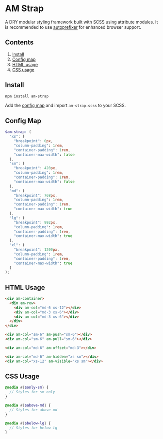 # AM Strap

A DRY modular styling framework built with SCSS using attribute modules. It is recommended to use [autoprefixer](https://github.com/postcss/autoprefixer) for enhanced browser support.

## Contents

1. [Install](#install)
2. [Config map](#config-map)
3. [HTML usage](#html-usage)
4. [CSS usage](#css-usage)

<a name="install"></a>
## Install

````sh
npm install am-strap
````

Add the [config map](#config-map) and import `am-strap.scss` to your SCSS.

<a name="config-map"></a>
## Config Map

````scss
$am-strap: (
  "xs": (
    "breakpoint": 0px,
    "column-padding": 1rem,
    "container-padding": 1rem,
    "container-max-width": false
  ),
  "sm": (
    "breakpoint": 420px,
    "column-padding": 1rem,
    "container-padding": 1rem,
    "container-max-width": false
  ),
  "md": (
    "breakpoint": 768px,
    "column-padding": 1rem,
    "container-padding": 1rem,
    "container-max-width": true
  ),
  "lg": (
    "breakpoint": 992px,
    "column-padding": 1rem,
    "container-padding": 1rem,
    "container-max-width": true
  ),
  "xl": (
    "breakpoint": 1200px,
    "column-padding": 1rem,
    "container-padding": 1rem,
    "container-max-width": true
  )
);
````

<a name="html-usage"></a>
## HTML Usage

````html
<div am-container>
  <div am-row>
    <div am-col="md-6 xs-12"></div>
    <div am-col="md-3 xs-6"></div>
    <div am-col="md-3 xs-6"></div>
  </div>
</div>
````

````html
<div am-col="sm-6" am-push="sm-6"></div>
<div am-col="sm-6" am-pull="sm-6"></div>
````

````html
<div am-col="md-6" am-offset="md-3"></div>
````

````html
<div am-col="md-6" am-hidden="xs sm"></div>
<div am-col="xs-12" am-visible="xs sm"></div>
````

<a name="css-usage"></a>
## CSS Usage

````scss
@media #{$only-sm} {
  // Styles for sm only
}
````
    
````scss
@media #{$above-md} {
  // Styles for above md
}
````
    
````scss
@media #{$below-lg} {
  // Styles for below lg
}
````